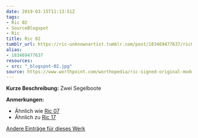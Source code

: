 ```yaml
---
date: 2019-03-15T11:13:51Z
tags:
- Ric 02
- SourceBlogspot
- Ric
title: Ric 02
tumblr_url: https://ric-unknownartist.tumblr.com/post/183469477637/ric02
alias:
- 183469477637
resources:
- src: "_blogspot-02.jpg"
source: https://www.worthpoint.com/worthopedia/ric-signed-original-modernist-etching-307017596
---
```


**Kurze Beschreibung:** Zwei Segelboote

**Anmerkungen:**

- Ähnlich wie [Ric 07](/tags/Ric-07)
- Ähnlich zu [Ric 17](/tags/Ric-17)

[Andere Einträge für dieses Werk](/tags/Ric-02)

